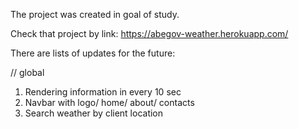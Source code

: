 The project was created in goal of study.

Check that project by link: https://abegov-weather.herokuapp.com/

There are lists of updates for the future:

// global

1. Rendering information in every 10 sec
2. Navbar with logo/ home/ about/ contacts
3. Search weather by client location
